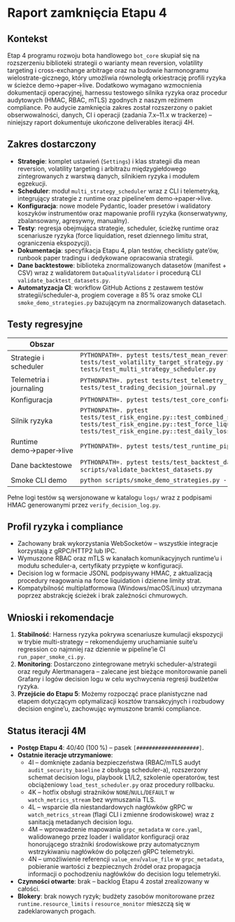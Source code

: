 # Raport zamknięcia Etapu 4

## Kontekst
Etap 4 programu rozwoju bota handlowego `bot_core` skupiał się na rozszerzeniu biblioteki strategii o warianty mean reversion, volatility targeting i cross-exchange arbitrage oraz na budowie harmonogramu wielostrate-gicznego, który umożliwia równoległą orkiestrację profili ryzyka w ścieżce demo→paper→live. Dodatkowo wymagano wzmocnienia dokumentacji operacyjnej, harnessu testowego silnika ryzyka oraz procedur audytowych (HMAC, RBAC, mTLS) zgodnych z naszym reżimem compliance. Po audycie zamknięcia zakres został rozszerzony o pakiet obserwowalności, danych, CI i operacji (zadania 7.x–11.x w trackerze) – niniejszy raport dokumentuje ukończone deliverables iteracji 4H.

## Zakres dostarczony
- **Strategie**: komplet ustawień (`Settings`) i klas strategii dla mean reversion, volatility targeting i arbitrażu międzygiełdowego zintegrowanych z warstwą danych, silnikiem ryzyka i modułem egzekucji.
- **Scheduler**: moduł `multi_strategy_scheduler` wraz z CLI i telemetryką, integrujący strategie z runtime oraz pipeline’em demo→paper→live.
- **Konfiguracja**: nowe modele Pydantic, loader presetów i walidatory koszyków instrumentów oraz mapowanie profili ryzyka (konserwatywny, zbalansowany, agresywny, manualny).
- **Testy**: regresja obejmująca strategie, scheduler, ścieżkę runtime oraz scenariusze ryzyka (force liquidation, reset dziennego limitu strat, ograniczenia ekspozycji).
- **Dokumentacja**: specyfikacja Etapu 4, plan testów, checklisty gate’ów, runbook paper tradingu i dedykowane opracowania strategii.
- **Dane backtestowe**: biblioteka znormalizowanych datasetów (manifest + CSV) wraz z walidatorem `DataQualityValidator` i procedurą CLI `validate_backtest_datasets.py`.
- **Automatyzacja CI**: workflow GitHub Actions z zestawem testów strategii/scheduler-a, progiem coverage ≥ 85 % oraz smoke CLI `smoke_demo_strategies.py` bazującym na znormalizowanych datasetach.

## Testy regresyjne
| Obszar | Komenda | Status |
| --- | --- | --- |
| Strategie i scheduler | `PYTHONPATH=. pytest tests/test_mean_reversion_strategy.py tests/test_volatility_target_strategy.py tests/test_cross_exchange_arbitrage_strategy.py tests/test_multi_strategy_scheduler.py` | ✅ |
| Telemetria i journaling | `PYTHONPATH=. pytest tests/test_telemetry_risk_profiles.py tests/test_trading_decision_journal.py` | ✅ |
| Konfiguracja | `PYTHONPATH=. pytest tests/test_core_config_instrument_buckets.py` | ✅ |
| Silnik ryzyka | `PYTHONPATH=. pytest tests/test_risk_engine.py::test_combined_strategy_orders_respect_max_position_pct tests/test_risk_engine.py::test_force_liquidation_due_to_drawdown_allows_only_reducing_orders tests/test_risk_engine.py::test_daily_loss_limit_resets_after_new_trading_day` | ✅ |
| Runtime demo→paper→live | `PYTHONPATH=. pytest tests/test_runtime_pipeline.py` | ✅ |
| Dane backtestowe | `PYTHONPATH=. pytest tests/test_backtest_dataset_library.py`, `python scripts/validate_backtest_datasets.py` | ✅ |
| Smoke CLI demo | `python scripts/smoke_demo_strategies.py --cycles 3` | ✅ |

Pełne logi testów są wersjonowane w katalogu `logs/` wraz z podpisami HMAC generowanymi przez `verify_decision_log.py`.

## Profil ryzyka i compliance
- Zachowany brak wykorzystania WebSocketów – wszystkie integracje korzystają z gRPC/HTTP2 lub IPC.
- Wymuszone RBAC oraz mTLS w kanałach komunikacyjnych runtime’u i modułu scheduler-a, certyfikaty przypięte w konfiguracji.
- Decision log w formacie JSONL podpisywany HMAC, z aktualizacją procedury reagowania na force liquidation i dzienne limity strat.
- Kompatybilność multiplatformowa (Windows/macOS/Linux) utrzymana poprzez abstrakcję ścieżek i brak zależności chmurowych.

## Wnioski i rekomendacje
1. **Stabilność**: Harness ryzyka pokrywa scenariusze kumulacji ekspozycji w trybie multi-strategy – rekomendujemy uruchamianie suite’u regression co najmniej raz dziennie w pipeline’ie CI `run_paper_smoke_ci.py`.
2. **Monitoring**: Dostarczono zintegrowane metryki scheduler-a/strategii oraz reguły Alertmanagera – zalecane jest bieżące monitorowanie paneli Grafany i logów decision logu w celu wychwycenia regresji budżetów ryzyka.
3. **Przejście do Etapu 5**: Możemy rozpocząć prace planistyczne nad etapem dotyczącym optymalizacji kosztów transakcyjnych i rozbudowy decision engine’u, zachowując wymuszone bramki compliance.

## Status iteracji 4M
- **Postęp Etapu 4**: 40/40 (100 %) – pasek `[####################]`.
- **Ostatnie iteracje utrzymaniowe**:
  - 4I – domknięte zadania bezpieczeństwa (RBAC/mTLS audyt `audit_security_baseline` z obsługą scheduler-a), rozszerzony schemat decision logu, playbook L1/L2, szkolenie operatorów, test obciążeniowy `load_test_scheduler.py` oraz procedury rollbacku.
  - 4K – hotfix obsługi strażników `NONE`/`NULL`/`DEFAULT` w `watch_metrics_stream` bez wymuszania TLS.
  - 4L – wsparcie dla niestandardowych nagłówków gRPC w `watch_metrics_stream` (flagi CLI i zmienne środowiskowe) wraz z sanitacją metadanych decision logu.
  - 4M – wprowadzenie mapowania `grpc_metadata` w `core.yaml`, walidowanego przez loader i walidator konfiguracji oraz honorującego strażniki środowiskowe przy automatycznym wstrzykiwaniu nagłówków do połączeń gRPC telemetryki.
  - 4N – umożliwienie referencji `value_env`/`value_file` w `grpc_metadata`, pobieranie wartości z bezpiecznych źródeł oraz propagacja informacji o pochodzeniu nagłówków do decision logu telemetryki.
- **Czynności otwarte**: brak – backlog Etapu 4 został zrealizowany w całości.
- **Blokery**: brak nowych ryzyk; budżety zasobów monitorowane przez `runtime.resource_limits` i `resource_monitor` mieszczą się w zadeklarowanych progach.

